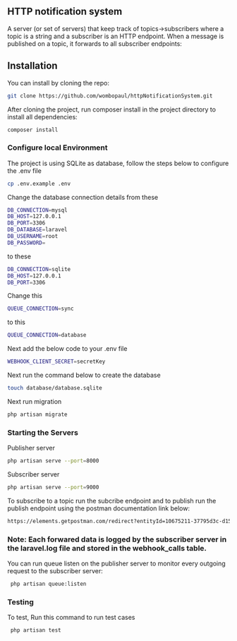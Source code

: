 ## HTTP notification system

A server (or set of servers) that keep track of topics->subscribers where a topic is a
string and a subscriber is an HTTP endpoint. When a message is published on a
topic, it forwards to all subscriber endpoints:

## Installation
You can install by cloning the repo:

```bash
git clone https://github.com/wombopaul/httpNotificationSystem.git
```

After cloning the project, run composer install in the project directory to install all dependencies:

```bash
composer install
```

### Configure local Environment

The project is using SQLite as database, follow the steps below to configure the .env file

```bash
cp .env.example .env
```

Change the database connection details from these

```bash
DB_CONNECTION=mysql
DB_HOST=127.0.0.1
DB_PORT=3306
DB_DATABASE=laravel
DB_USERNAME=root
DB_PASSWORD=
```

to these

```bash
DB_CONNECTION=sqlite
DB_HOST=127.0.0.1
DB_PORT=3306
```

Change  this

```bash
QUEUE_CONNECTION=sync
```

to this

```bash
QUEUE_CONNECTION=database
```

Next add the below code to your .env  file

```bash
WEBHOOK_CLIENT_SECRET=secretKey
```


Next run the command below to create the database

```bash
touch database/database.sqlite
```
Next run migration 

```bash
php artisan migrate
```

### Starting the Servers

Publisher server

```bash
php artisan serve --port=8000
```

Subscriber server

```bash
php artisan serve --port=9000
```

To subscribe to a topic run the subcribe endpoint and to publish run the publish endpoint using the postman documentation link below:

```bash
https://elements.getpostman.com/redirect?entityId=10675211-37795d3c-d15f-477a-9766-69d2a2db5d9e&entityType=collection
```

### Note: Each forwared data is logged by the subscriber server in the laravel.log file and stored in the  webhook_calls table.

You can run queue listen on the publisher server to monitor every outgoing request to the subscriber server:

```bash
 php artisan queue:listen
```
### Testing
To test, Run this command to run test cases
```bash
 php artisan test
```
